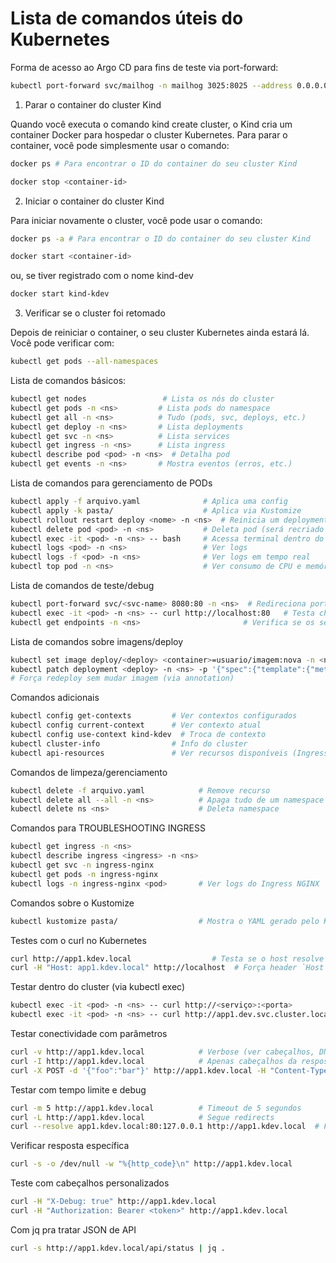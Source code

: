 # Lista de comandos úteis do Kubernetes

Forma de acesso ao Argo CD para fins de teste via port-forward:

```bash
kubectl port-forward svc/mailhog -n mailhog 3025:8025 --address 0.0.0.0
```

1. Parar o container do cluster Kind

Quando você executa o comando kind create cluster, o Kind cria um container Docker para hospedar o cluster Kubernetes. Para parar o container, você pode simplesmente usar o comando:

```bash
docker ps # Para encontrar o ID do container do seu cluster Kind

docker stop <container-id>
```

2. Iniciar o container do cluster Kind

Para iniciar novamente o cluster, você pode usar o comando:

```bash
docker ps -a # Para encontrar o ID do container do seu cluster Kind

docker start <container-id>
```

ou, se tiver registrado com o nome kind-dev

```bash
docker start kind-kdev
```

3. Verificar se o cluster foi retomado

Depois de reiniciar o container, o seu cluster Kubernetes ainda estará lá. Você pode verificar com:

```bash
kubectl get pods --all-namespaces
```

Lista de comandos básicos:

```bash
kubectl get nodes                 # Lista os nós do cluster
kubectl get pods -n <ns>         # Lista pods do namespace
kubectl get all -n <ns>          # Tudo (pods, svc, deploys, etc.)
kubectl get deploy -n <ns>       # Lista deployments
kubectl get svc -n <ns>          # Lista services
kubectl get ingress -n <ns>      # Lista ingress
kubectl describe pod <pod> -n <ns>  # Detalha pod
kubectl get events -n <ns>       # Mostra eventos (erros, etc.)
```

Lista de comandos para gerenciamento de PODs

```bash
kubectl apply -f arquivo.yaml              # Aplica uma config
kubectl apply -k pasta/                    # Aplica via Kustomize
kubectl rollout restart deploy <nome> -n <ns>  # Reinicia um deployment (puxa nova imagem)
kubectl delete pod <pod> -n <ns>           # Deleta pod (será recriado se for de deployment)
kubectl exec -it <pod> -n <ns> -- bash     # Acessa terminal dentro do pod
kubectl logs <pod> -n <ns>                 # Ver logs
kubectl logs -f <pod> -n <ns>              # Ver logs em tempo real
kubectl top pod -n <ns>                    # Ver consumo de CPU e memória (se metrics-server estiver instalado)
```

Lista de comandos de teste/debug

```bash
kubectl port-forward svc/<svc-name> 8080:80 -n <ns>  # Redireciona porta local pra service (teste local)
kubectl exec -it <pod> -n <ns> -- curl http://localhost:80   # Testa chamada interna
kubectl get endpoints -n <ns>                       # Verifica se os serviços têm pods atrelados
```

Lista de comandos sobre imagens/deploy

```bash
kubectl set image deploy/<deploy> <container>=usuario/imagem:nova -n <ns>  # Atualiza imagem
kubectl patch deployment <deploy> -n <ns> -p '{"spec":{"template":{"metadata":{"annotations":{"date":"'"$(date +%s)"'"}}}}}'
# Força redeploy sem mudar imagem (via annotation)
```

Comandos adicionais

```bash
kubectl config get-contexts         # Ver contextos configurados
kubectl config current-context      # Ver contexto atual
kubectl config use-context kind-kdev  # Troca de contexto
kubectl cluster-info                # Info do cluster
kubectl api-resources               # Ver recursos disponíveis (Ingress, CRDs, etc)
```

Comandos de limpeza/gerenciamento

```bash
kubectl delete -f arquivo.yaml            # Remove recurso
kubectl delete all --all -n <ns>          # Apaga tudo de um namespace (cuidado!)
kubectl delete ns <ns>                    # Deleta namespace
```

Comandos para TROUBLESHOOTING INGRESS

```bash
kubectl get ingress -n <ns>
kubectl describe ingress <ingress> -n <ns>
kubectl get svc -n ingress-nginx
kubectl get pods -n ingress-nginx
kubectl logs -n ingress-nginx <pod>       # Ver logs do Ingress NGINX
```

Comandos sobre o Kustomize

```bash
kubectl kustomize pasta/                  # Mostra o YAML gerado pelo Kustomize (sem aplicar)
```

Testes com o curl no Kubernetes

```bash
curl http://app1.kdev.local                  # Testa se o host resolve e está servindo
curl -H "Host: app1.kdev.local" http://localhost  # Força header `Host` (caso sem DNS configurado)
```

Testar dentro do cluster (via kubectl exec)

```bash
kubectl exec -it <pod> -n <ns> -- curl http://<serviço>:<porta>
kubectl exec -it <pod> -n <ns> -- curl http://app1.dev.svc.cluster.local:80
```

Testar conectividade com parâmetros

```bash
curl -v http://app1.kdev.local            # Verbose (ver cabeçalhos, DNS, etc.)
curl -I http://app1.kdev.local            # Apenas cabeçalhos da resposta
curl -X POST -d '{"foo":"bar"}' http://app1.kdev.local -H "Content-Type: application/json"
```

Testar com tempo limite e debug

```bash
curl -m 5 http://app1.kdev.local          # Timeout de 5 segundos
curl -L http://app1.kdev.local            # Segue redirects
curl --resolve app1.kdev.local:80:127.0.0.1 http://app1.kdev.local  # Força IP no DNS
```

Verificar resposta específica
```bash
curl -s -o /dev/null -w "%{http_code}\n" http://app1.kdev.local
```

Teste com cabeçalhos personalizados

```bash
curl -H "X-Debug: true" http://app1.kdev.local
curl -H "Authorization: Bearer <token>" http://app1.kdev.local
```

Com jq pra tratar JSON de API

```bash
curl -s http://app1.kdev.local/api/status | jq .
```